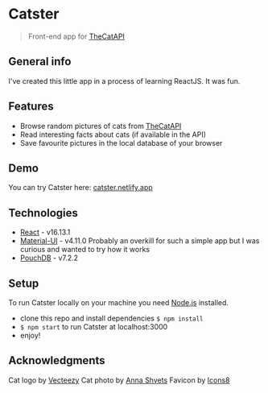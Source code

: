 # Catster

> Front-end app for [TheCatAPI](https://thecatapi.com/)

## General info

I've created this little app in a process of learning ReactJS. It was fun.

## Features

- Browse random pictures of cats from [TheCatAPI](https://thecatapi.com/)
- Read interesting facts about cats (if available in the API)
- Save favourite pictures in the local database of your browser

## Demo

You can try Catster here: [catster.netlify.app](https://catster.netlify.app)

## Technologies

- [React](https://reactjs.org/) - v16.13.1
- [Material-UI](https://material-ui.com/) - v4.11.0 Probably an overkill for such a simple app but I was curious and wanted to try how it works
- [PouchDB](https://pouchdb.com/) - v7.2.2

## Setup

To run Catster locally on your machine you need [Node.js](https://nodejs.org) installed.

- clone this repo and install dependencies `$ npm install`
- `$ npm start` to run Catster at localhost:3000
- enjoy!

## Acknowledgments

Cat logo by [Vecteezy](https://www.vecteezy.com/free-png/cat)
Cat photo by [Anna Shvets](https://www.pexels.com/photo/brown-tabby-cat-wearing-shower-cap-4587959/)
Favicon by [Icons8](https://www.iconarchive.com/artist/icons8.html)
